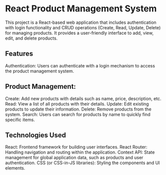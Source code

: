 # React Product Management System
This project is a React-based web application that includes authentication with login functionality and CRUD operations (Create, Read, Update, Delete) for managing products. It provides a user-friendly interface to add, view, edit, and delete products.

## Features
Authentication: Users can authenticate with a login mechanism to access the product management system.

## Product Management:

Create: Add new products with details such as name, price, description, etc.
Read: View a list of all products with their details.
Update: Edit existing products to update their information.
Delete: Remove products from the system.
Search: Users can search for products by name to quickly find specific items.

## Technologies Used
React: Frontend framework for building user interfaces.
React Router: Handling navigation and routing within the application.
Context API: State management for global application data, such as products and user authentication.
CSS (or CSS-in-JS libraries): Styling the components and UI elements.
